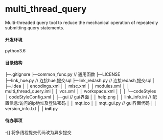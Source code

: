 # multi_thread_query
Multi-threaded query tool to reduce the mechanical operation of repeatedly submitting query statements.

#### 开发环境
python3.6

#### 目录结构
├─.gitignore
├─common_func.py                 // 通用函数
├─LICENSE         
├─link_hue.py                    // 连接hue,提交sql
├─link_redash.py                 // 连接redash,提交sql
│
├─.idea
│  │  encodings.xml
│  │  misc.xml
│  │  modules.xml
│  │  multi_thread_query.iml
│  │  vcs.xml
│  │  workspace.xml
│  │
│  └─codeStyles
│          codeStyleConfig.xml
│
├─gui                             // gui界面
│  │  help.png
│  │  link_info.ini               // 配置信息:访问的ip地址及登陆密码
│  │  mqt.ico
│  │  mqt_gui.py                  // gui界面代码
│  │  version_info.txt
│  │  __init__.py


#### 待办事项
-[] 将多线程提交代码改为异步提交
